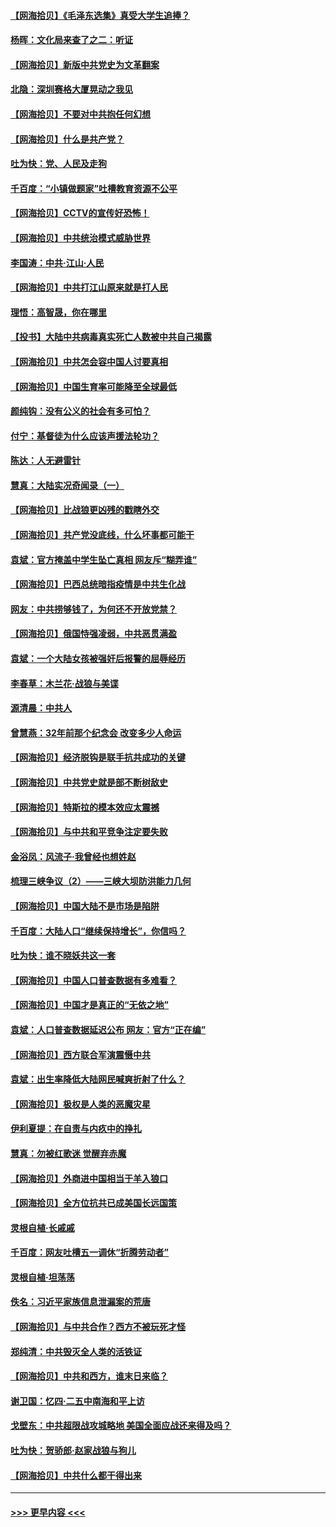 #### [【网海拾贝】《毛泽东选集》真受大学生追捧？](../pages/nsc993/n12968779.md?t=05231551) 
#### [杨晖：文化局来查了之二：听证](../pages/nsc993/n12966528.md?t=05231551) 
#### [【网海拾贝】新版中共党史为文革翻案](../pages/nsc993/n12967526.md?t=05231551) 
#### [北隐：深圳赛格大厦晃动之我见](../pages/nsc993/n12967393.md?t=05231551) 
#### [【网海拾贝】不要对中共抱任何幻想](../pages/nsc993/n12965222.md?t=05231551) 
#### [【网海拾贝】什么是共产党？](../pages/nsc993/n12962781.md?t=05231551) 
#### [吐为快：党、人民及走狗](../pages/nsc993/n12962747.md?t=05231551) 
#### [千百度：“小镇做题家”吐槽教育资源不公平](../pages/nsc993/n12962705.md?t=05231551) 
#### [【网海拾贝】CCTV的宣传好恐怖！](../pages/nsc993/n12959984.md?t=05231551) 
#### [【网海拾贝】中共统治模式威胁世界](../pages/nsc993/n12957622.md?t=05231551) 
#### [李国涛：中共‧江山‧人民](../pages/nsc993/n12957502.md?t=05231551) 
#### [【网海拾贝】中共打江山原来就是打人民](../pages/nsc993/n12954345.md?t=05231551) 
#### [理悟：高智晟，你在哪里](../pages/nsc993/n12953115.md?t=05231551) 
#### [【投书】大陆中共病毒真实死亡人数被中共自己揭露](../pages/nsc993/n12953050.md?t=05231551) 
#### [【网海拾贝】中共怎会容中国人讨要真相](../pages/nsc993/n12952161.md?t=05231551) 
#### [【网海拾贝】中国生育率可能降至全球最低](../pages/nsc993/n12948793.md?t=05231551) 
#### [颜纯钩：没有公义的社会有多可怕？](../pages/nsc993/n12947626.md?t=05231551) 
#### [付宁：基督徒为什么应该声援法轮功？](../pages/nsc993/n12947233.md?t=05231551) 
#### [陈达：人无避雷针](../pages/nsc993/n12947098.md?t=05231551) 
#### [慧真：大陆实况奇闻录（一）](../pages/nsc993/n12945811.md?t=05231551) 
#### [【网海拾贝】比战狼更凶残的戳瞎外交](../pages/nsc993/n12945717.md?t=05231551) 
#### [【网海拾贝】共产党没底线，什么坏事都可能干](../pages/nsc993/n12942090.md?t=05231551) 
#### [袁斌：官方掩盖中学生坠亡真相 网友斥“糊弄谁”](../pages/nsc993/n12942029.md?t=05231551) 
#### [【网海拾贝】巴西总统暗指疫情是中共生化战](../pages/nsc993/n12938999.md?t=05231551) 
#### [网友：中共捞够钱了，为何还不开放党禁？](../pages/nsc993/n12938952.md?t=05231551) 
#### [【网海拾贝】俄国恃强凌弱，中共恶贯满盈](../pages/nsc993/n12936626.md?t=05231551) 
#### [袁斌：一个大陆女孩被强奸后报警的屈辱经历](../pages/nsc993/n12936547.md?t=05231551) 
#### [李春草：木兰花·战狼与美谍](../pages/nsc993/n12935995.md?t=05231551) 
#### [源清晨：中共人](../pages/nsc993/n12935589.md?t=05231551) 
#### [曾慧燕：32年前那个纪念会 改变多少人命运](../pages/nsc993/n12934233.md?t=05231551) 
#### [【网海拾贝】经济脱钩是联手抗共成功的关键](../pages/nsc993/n12934176.md?t=05231551) 
#### [【网海拾贝】中共党史就是部不断树敌史](../pages/nsc993/n12932844.md?t=05231551) 
#### [【网海拾贝】特斯拉的模本效应太震撼](../pages/nsc993/n12925626.md?t=05231551) 
#### [【网海拾贝】与中共和平竞争注定要失败](../pages/nsc993/n12923326.md?t=05231551) 
#### [金浴凤：风流子‧我曾经也想姓赵](../pages/nsc993/n12920911.md?t=05231551) 
#### [梳理三峡争议（2）——三峡大坝防洪能力几何](../pages/nsc993/n12920173.md?t=05231551) 
#### [【网海拾贝】中国大陆不是市场是陷阱](../pages/nsc993/n12920143.md?t=05231551) 
#### [千百度：大陆人口“继续保持增长”，你信吗？](../pages/nsc993/n12918946.md?t=05231551) 
#### [吐为快：谁不晓妖共这一套](../pages/nsc993/n12918941.md?t=05231551) 
#### [【网海拾贝】中国人口普查数据有多难看？](../pages/nsc993/n12917822.md?t=05231551) 
#### [【网海拾贝】中国才是真正的“无依之地”](../pages/nsc993/n12915845.md?t=05231551) 
#### [袁斌：人口普查数据延迟公布 网友：官方“正在编”](../pages/nsc993/n12915748.md?t=05231551) 
#### [【网海拾贝】西方联合军演震慑中共](../pages/nsc993/n12913466.md?t=05231551) 
#### [袁斌：出生率降低大陆网民喊爽折射了什么？](../pages/nsc993/n12913365.md?t=05231551) 
#### [【网海拾贝】极权是人类的恶魔灾星](../pages/nsc993/n12910697.md?t=05231551) 
#### [伊利夏提：在自责与内疚中的挣扎](../pages/nsc993/n12910493.md?t=05231551) 
#### [慧真：勿被红歌迷 觉醒弃赤魔](../pages/nsc993/n12910485.md?t=05231551) 
#### [【网海拾贝】外商进中国相当于羊入狼口](../pages/nsc993/n12908274.md?t=05231551) 
#### [【网海拾贝】全方位抗共已成美国长远国策](../pages/nsc993/n12906878.md?t=05231551) 
#### [灵根自植‧长戚戚](../pages/nsc993/n12905585.md?t=05231551) 
#### [千百度：网友吐槽五一调休“折腾劳动者”](../pages/nsc993/n12905934.md?t=05231551) 
#### [灵根自植‧坦荡荡](../pages/nsc993/n12905562.md?t=05231551) 
#### [佚名：习近平家族信息泄漏案的荒唐](../pages/nsc993/n12904705.md?t=05231551) 
#### [【网海拾贝】与中共合作？西方不被玩死才怪](../pages/nsc993/n12903873.md?t=05231551) 
#### [郑纯清：中共毁灭全人类的活铁证](../pages/nsc993/n12903785.md?t=05231551) 
#### [【网海拾贝】中共和西方，谁末日来临？](../pages/nsc993/n12903482.md?t=05231551) 
#### [谢卫国：忆四‧二五中南海和平上访](../pages/nsc993/n12902192.md?t=05231551) 
#### [戈壁东：中共超限战攻城略地 美国全面应战还来得及吗？](../pages/nsc993/n12902297.md?t=05231551) 
#### [吐为快：贺骄郎‧赵家战狼与狗儿](../pages/nsc993/n12902280.md?t=05231551) 
#### [【网海拾贝】中共什么都干得出来](../pages/nsc993/n12897500.md?t=05231551) 

----
#### [ >>> 更早内容 <<< ](../indexes/nsc993-earlier.md)
